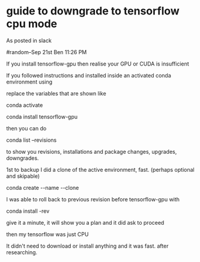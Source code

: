 # guide to downgrade to tensorflow cpu mode

As posted in slack

#random–Sep 21st Ben 11:26 PM

If you install tensorflow-gpu then realise your GPU or CUDA is insufficient

If you followed instructions and installed inside an activated conda environment using

replace the variables that are shown like <var>

conda activate <env1>

conda install tensorflow-gpu

then you can do

conda list –revisions

to show you revisions, installations and package changes, upgrades, downgrades.

1st to backup I did a clone of the active environment, fast. (perhaps optional and skipable)

conda create --name <env2> --clone <env1>

I was able to roll back to previous revision before tensorflow-gpu with

conda install -rev <number>

give it a minute, it will show you a plan and it did ask to proceed

then my tensorflow was just CPU

It didn't need to download or install anything and it was fast. after researching.
